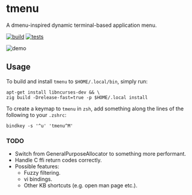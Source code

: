 # tmenu
A dmenu-inspired dynamic terminal-based application menu.

[![build](https://github.com/deforde/tmenu/actions/workflows/build.yml/badge.svg)](https://github.com/deforde/tmenu/actions/workflows/build.yml)
[![tests](https://github.com/deforde/tmenu/actions/workflows/test.yml/badge.svg)](https://github.com/deforde/tmenu/actions/workflows/test.yml)


![demo](https://user-images.githubusercontent.com/7503504/210376700-983837ae-6208-4529-8310-aa85827c6c4b.gif)


## Usage
To build and install `tmenu` to `$HOME/.local/bin`, simply run:
```
apt-get install libncurses-dev && \
zig build -Drelease-fast=true -p $HOME/.local install
```

To create a keymap to `tmenu` in `zsh`, add something along the lines of the following to your `.zshrc`:
```
bindkey -s '^u' 'tmenu^M'
```

### TODO
- Switch from GeneralPurposeAllocator to something more performant.
- Handle C ffi return codes correctly.
- Possible features:
    - Fuzzy filtering.
    - vi bindings.
    - Other KB shortcuts (e.g. open man page etc.).
